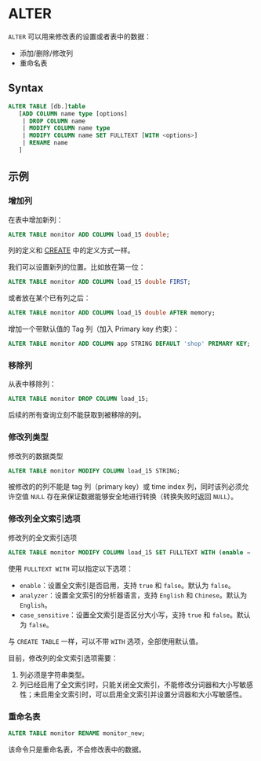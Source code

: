 # ALTER

`ALTER` 可以用来修改表的设置或者表中的数据：

* 添加/删除/修改列
* 重命名表

## Syntax

```sql
ALTER TABLE [db.]table
   [ADD COLUMN name type [options] 
    | DROP COLUMN name
    | MODIFY COLUMN name type
    | MODIFY COLUMN name SET FULLTEXT [WITH <options>]
    | RENAME name
   ]
```

## 示例

### 增加列

在表中增加新列：

```sql
ALTER TABLE monitor ADD COLUMN load_15 double;
```

列的定义和 [CREATE](./create.md) 中的定义方式一样。

我们可以设置新列的位置。比如放在第一位：

```sql
ALTER TABLE monitor ADD COLUMN load_15 double FIRST;
```

或者放在某个已有列之后：

```sql
ALTER TABLE monitor ADD COLUMN load_15 double AFTER memory;
```

增加一个带默认值的 Tag 列（加入 Primary key 约束）：
```sql
ALTER TABLE monitor ADD COLUMN app STRING DEFAULT 'shop' PRIMARY KEY;
```


### 移除列

从表中移除列：

```sql
ALTER TABLE monitor DROP COLUMN load_15;
```

后续的所有查询立刻不能获取到被移除的列。

### 修改列类型

修改列的数据类型

```sql
ALTER TABLE monitor MODIFY COLUMN load_15 STRING;
```

被修改的的列不能是 tag 列（primary key）或 time index 列，同时该列必须允许空值 `NULL` 存在来保证数据能够安全地进行转换（转换失败时返回 `NULL`）。

### 修改列全文索引选项

修改列的全文索引选项

```sql
ALTER TABLE monitor MODIFY COLUMN load_15 SET FULLTEXT WITH (enable = 'true', analyzer = 'Chinese', case_sensitive = 'false');
```

使用 `FULLTEXT WITH` 可以指定以下选项：

- `enable`：设置全文索引是否启用，支持 `true` 和 `false`。默认为 `false`。
- `analyzer`：设置全文索引的分析器语言，支持 `English` 和 `Chinese`。默认为 `English`。
- `case_sensitive`：设置全文索引是否区分大小写，支持 `true` 和 `false`。默认为 `false`。

与 `CREATE TABLE` 一样，可以不带 `WITH` 选项，全部使用默认值。

目前，修改列的全文索引选项需要：

1. 列必须是字符串类型。
2. 列已经启用了全文索引时，只能关闭全文索引，不能修改分词器和大小写敏感性；未启用全文索引时，可以启用全文索引并设置分词器和大小写敏感性。

### 重命名表

```sql
ALTER TABLE monitor RENAME monitor_new;
```

该命令只是重命名表，不会修改表中的数据。
